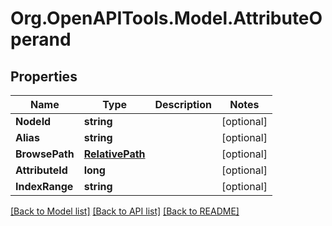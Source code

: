 # Org.OpenAPITools.Model.AttributeOperand

## Properties

Name | Type | Description | Notes
------------ | ------------- | ------------- | -------------
**NodeId** | **string** |  | [optional] 
**Alias** | **string** |  | [optional] 
**BrowsePath** | [**RelativePath**](RelativePath.md) |  | [optional] 
**AttributeId** | **long** |  | [optional] 
**IndexRange** | **string** |  | [optional] 

[[Back to Model list]](../README.md#documentation-for-models) [[Back to API list]](../README.md#documentation-for-api-endpoints) [[Back to README]](../README.md)

